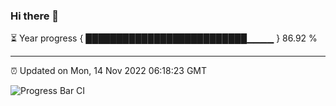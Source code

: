 ### Hi there 👋

⏳ Year progress { ██████████████████████████▁▁▁▁ } 86.92 %

---

⏰ Updated on Mon, 14 Nov 2022 06:18:23 GMT

![Progress Bar CI](https://github.com/liununu/liununu/workflows/Progress%20Bar%20CI/badge.svg)
